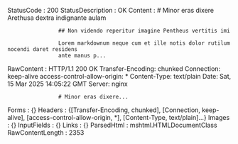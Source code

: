

StatusCode        : 200
StatusDescription : OK
Content           : # Minor eras dixere Arethusa dextra indignante aulam
                    
                    ## Non videndo reperitur imagine Pentheus vertitis imi
                    
                    Lorem markdownum neque cum et ille notis dolor rutilum nocendi daret residens
                    ante manus p...
RawContent        : HTTP/1.1 200 OK
                    Transfer-Encoding: chunked
                    Connection: keep-alive
                    access-control-allow-origin: *
                    Content-Type: text/plain
                    Date: Sat, 15 Mar 2025 14:05:22 GMT
                    Server: nginx
                    
                    # Minor eras dixere...
Forms             : {}
Headers           : {[Transfer-Encoding, chunked], [Connection, keep-alive], [access-control-allow-origin, *], [Content-Type, text/plain]...}
Images            : {}
InputFields       : {}
Links             : {}
ParsedHtml        : mshtml.HTMLDocumentClass
RawContentLength  : 2353



